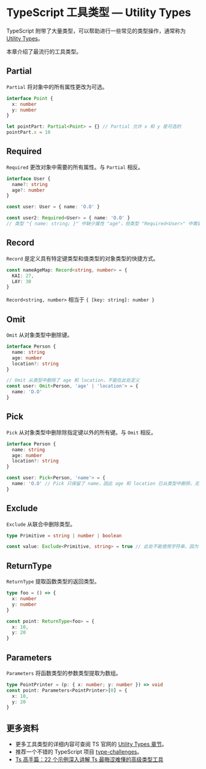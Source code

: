 # TypeScript 工具类型 — Utility Types

TypeScript 附带了大量类型，可以帮助进行一些常见的类型操作，通常称为 [Utility Types](https://www.typescriptlang.org/docs/handbook/utility-types.html)。

本章介绍了最流行的工具类型。

## Partial

`Partial` 将对象中的所有属性更改为可选。

```ts
interface Point {
  x: number
  y: number
}

let pointPart: Partial<Point> = {} // Partial 允许 x 和 y 是可选的
pointPart.x = 10
```

## Required

`Required` 更改对象中需要的所有属性。与 `Partial` 相反。

```ts
interface User {
  name?: string
  age?: number
}

const user: User = { name: 'O.O' }

const user2: Required<User> = { name: 'O.O' }
// 类型 "{ name: string; }" 中缺少属性 "age"，但类型 "Required<User>" 中需要该属性。ts(2741)
```

## Record

`Record` 是定义具有特定键类型和值类型的对象类型的快捷方式。

```ts
const nameAgeMap: Record<string, number> = {
  KAI: 27,
  LAY: 30
}
```

`Record<string, number>` 相当于 `{ [key: string]: number }`

## Omit

`Omit` 从对象类型中删除键。

```ts
interface Person {
  name: string
  age: number
  location?: string
}

// Omit 从类型中删除了 age 和 location，不能在此处定义
const user: Omit<Person, 'age' | 'location'> = {
  name: 'D.O'
}
```

## Pick

`Pick` 从对象类型中删除除指定键以外的所有键。与 `Omit` 相反。

```ts
interface Person {
  name: string
  age: number
  location?: string
}

const user: Pick<Person, 'name'> = {
  name: 'O.O' // Pick 只保留了 name，因此 age 和 location 已从类型中删除，无法在此处定义
}
```

## Exclude

`Exclude` 从联合中删除类型。

```ts
type Primitive = string | number | boolean

const value: Exclude<Primitive, string> = true // 此处不能使用字符串，因为 Exclude 将其从类型中删除。
```

## ReturnType

`ReturnType` 提取函数类型的返回类型。

```ts
type foo = () => {
  x: number
  y: number
}

const point: ReturnType<foo> = {
  x: 10,
  y: 20
}
```

## Parameters

`Parameters` 将函数类型的参数类型提取为数组。

```ts
type PointPrinter = (p: { x: number; y: number }) => void
const point: Parameters<PointPrinter>[0] = {
  x: 10,
  y: 20
}
```

## 更多资料

- 更多工具类型的详细内容可查阅 TS 官网的 [Utility Types 章节](https://www.typescriptlang.org/docs/handbook/utility-types.html#requiredtype)。
- 推荐一个不错的 TypeScript 项目 [type-challenges](https://github.com/type-challenges/type-challenges)。
- [Ts 高手篇：22 个示例深入讲解 Ts 最晦涩难懂的高级类型工具](https://juejin.cn/post/6994102811218673700)
